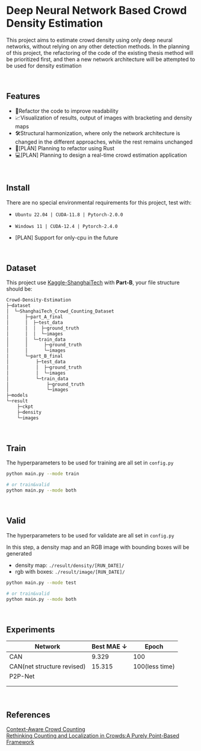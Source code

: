 # Deep Neural Network Based Crowd Density Estimation

This project aims to estimate crowd density using only deep neural networks, without relying on any other detection methods. In the planning of this project, the refactoring of the code of the existing thesis method will be prioritized first, and then a new network architecture will be attempted to be used for density estimation

</br>

## Features

* 📕Refactor the code to improve readability
* 📈Visualization of results, output of images with bracketing and density maps
* 🛠️Structural harmonization, where only the network architecture is changed in the different approaches, while the rest remains unchanged
* 🚀[PLAN] Planning to refactor using Rust
* 💻[PLAN] Planning to design a real-time crowd estimation application

</br>

## Install

There are no special environmental requirements for this project, test with:

* `Ubuntu 22.04 | CUDA-11.8 | Pytorch-2.0.0`

* `Windows 11 | CUDA-12.4 | Pytorch-2.4.0`

* [PLAN] Support for only-cpu in the future

</br>

## Dataset

This project use [Kaggle-ShanghaiTech](https://www.kaggle.com/datasets/tthien/shanghaitech) with **Part-B**, your file structure should be:  

```bash
Crowd-Density-Estimation
├─dataset
│  └─ShanghaiTech_Crowd_Counting_Dataset
│      ├─part_A_final
│      │  ├─test_data
│      │  │  ├─ground_truth
│      │  │  └─images
│      │  └─train_data
│      │      ├─ground_truth
│      │      └─images
│      └─part_B_final
│          ├─test_data
│          │  ├─ground_truth
│          │  └─images
│          └─train_data
│              ├─ground_truth
│              └─images
├─models
└─result
    ├─ckpt
    ├─density
    └─images
```

</br>

## Train

The hyperparameters to be used for training are all set in `config.py`

```bash
python main.py --mode train

# or train&valid
python main.py --mode both
```

</br>

## Valid

The hyperparameters to be used for validate are all set in `config.py`

In this step, a density map and an RGB image with bounding boxes will be generated

* density map: `./result/density/[RUN_DATE]/`
* rgb with boxes: `./result/image/[RUN_DATE]/`

```bash
python main.py --mode test

# or train&valid
python main.py --mode both
```

</br>

## Experiments

| Network                    | Best MAE ↓ | Epoch          |
| -------------------------- | ---------- | -------------- |
| CAN                        | 9.329      | 100            |
| CAN(net structure revised) | 15.315     | 100(less time) |
| P2P-Net                    |            |                |
|                            |            |                |
|                            |            |                |

</br>

## References

[Context-Aware Crowd Counting](https://arxiv.org/abs/1811.10452)</br>
[Rethinking Counting and Localization in Crowds:A Purely Point-Based Framework](https://arxiv.org/abs/2107.12746)

